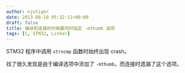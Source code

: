 ```yaml
---
author: njutiger
date: 2013-08-18 05:32:11+00:00
draft: false
title: 编译和连接的时候要同时指定 -mthumb 选项
tags: [C, STM32, Linker]
---
```


STM32 程序中调用 `strncmp` 函数时始终出现 crash。

找了很久发现是由于编译选项中添加了 `-mthumb`，而连接时遗漏了这个选项。
